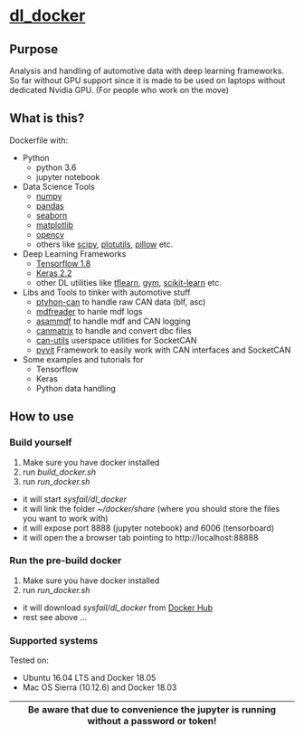 # [dl_docker](https://hub.docker.com/r/sysfail/dl_docker/)
## Purpose
Analysis and handling of automotive data with deep learning frameworks. So far without GPU support since it is made to be used on laptops without dedicated Nvidia GPU. (For people who work on the move)
## What is this?
Dockerfile with:
  - Python
    - python 3.6
    - jupyter notebook
  - Data Science Tools
    - [numpy](https://github.com/numpy/numpy)
    - [pandas](https://pandas.pydata.org/)
    - [seaborn](https://seaborn.pydata.org/)
    - [matplotlib](https://matplotlib.org/)
    - [opencv](https://opencv.org/)
    - others like [scipy](https://github.com/scipy/scipy), [plotutils](https://www.gnu.org/software/plotutils/), [pillow](https://pillow.readthedocs.io/en/5.2.x/) etc.
  - Deep Learning Frameworks
    - [Tensorflow 1.8](https://github.com/tensorflow/tensorflow)
    - [Keras 2.2](https://keras.io/)
    - other DL utilities like [tflearn](https://github.com/tflearn/tflearn), [gym](https://github.com/openai/gym), [scikit-learn](https://github.com/scikit-learn/scikit-learn) etc.
  - Libs and Tools to tinker with automotive stuff
    - [ptyhon-can](https://github.com/hardbyte/python-can) to handle raw CAN data (blf, asc)
    - [mdfreader](https://github.com/ratal/mdfreader) to hanle mdf logs
    - [asammdf](http://asammdf.readthedocs.io/) to handle mdf and CAN logging
    - [canmatrix](https://github.com/ebroecker/canmatrix) to handle and convert dbc files
    - [can-utils](https://github.com/linux-can/can-utils) userspace utilities for SocketCAN
    - [pyvit](https://github.com/linklayer/pyvit) Framework to easily work with CAN interfaces and SocketCAN
  - Some examples and tutorials for
    - Tensorflow
    - Keras
    - Python data handling
## How to use
### Build yourself
1. Make sure you have docker installed
2. run *build_docker.sh*
3. run *run_docker.sh*
  - it will start *sysfail/dl_docker*
  - it will link the folder *~/docker/share* (where you should store the files you want to work with)
  - it will expose port 8888 (jupyter notebook) and 6006 (tensorboard)
  - it will open the a browser tab pointing to http://localhost:88888
### Run the pre-build docker
1. Make sure you have docker installed
2. run *run_docker.sh*
  - it will download *sysfail/dl_docker* from [Docker Hub](https://hub.docker.com/r/sysfail/dl_docker/)
  - rest see above ...

### Supported systems
Tested on:
- Ubuntu 16.04 LTS and Docker 18.05
- Mac OS Sierra (10.12.6) and Docker 18.03

| **Be aware that due to convenience the jupyter is running without a password or token!** |
|------------------------------------------------------------------------------------------|
